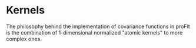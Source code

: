 # Kernels

The philosophy behind the implementation of covariance functions
in proFit is the combination of 1-dimensional normalized "atomic kernels" to
more complex ones.


